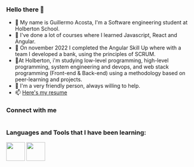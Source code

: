 ### Hello there 👋

- 🔭 My name is Guillermo Acosta, I'm a Software engineering student at Holberton School.
- 🌱 I've done a lot of courses where I learned Javascript, React and Angular. 
- 👯 On november 2022 I completed the Angular Skill Up where with a team I developed a bank, using the principles of SCRUM.
- 🤔At Holberton, i'm studying low-level programming, high-level programming, system engineering and devops, and web stack programming (Front-end & Back-end) using a methodology based on peer-learning and projects.
- 💬 I'm a very friendly person, always willing to help. 
- 📫 [Here's my resume](https://drive.google.com/file/d/1zteH_IcBotN5aVDEKCg6pyC5F_CCXTzj/view?usp=drivesdk)


### Connect with me
<a href="https://www.linkedin.com/in/guillermo-acosta-6659b91ab/">
    <img src="https://cdns.iconmonstr.com/wp-content/releases/preview/2012/240/iconmonstr-linkedin-3.png" alt="">
</a>

### Languages and Tools that I have been learning:
<img src="https://3537123503-files.gitbook.io/~/files/v0/b/gitbook-legacy-files/o/assets%2F-LKPU2wzMxBOvFQpzlkK%2F-LP1ozRGWuZ56zrrwTde%2F-LP1s6iAXrYkbdW9LEyY%2Fimage.png?alt=media&token=05cead33-7d37-43ba-8621-368ce22ce10a" width="50px">
<img src="https://cdn.freebiesupply.com/logos/large/2x/react-1-logo-png-transparent.png" width="50px">


